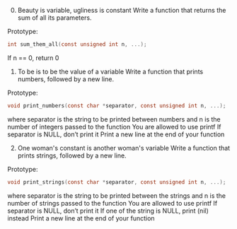 0. Beauty is variable, ugliness is constant
Write a function that returns the sum of all its parameters.

Prototype:
```c
int sum_them_all(const unsigned int n, ...);
```
If n == 0, return 0

1. To be is to be the value of a variable
Write a function that prints numbers, followed by a new line.

Prototype:
```c
void print_numbers(const char *separator, const unsigned int n, ...);
```
where separator is the string to be printed between numbers
and n is the number of integers passed to the function
You are allowed to use printf
If separator is NULL, don’t print it
Print a new line at the end of your function

2. One woman's constant is another woman's variable
Write a function that prints strings, followed by a new line.

Prototype:
```c
void print_strings(const char *separator, const unsigned int n, ...);
```
where separator is the string to be printed between the strings
and n is the number of strings passed to the function
You are allowed to use printf
If separator is NULL, don’t print it
If one of the string is NULL, print (nil) instead
Print a new line at the end of your function
